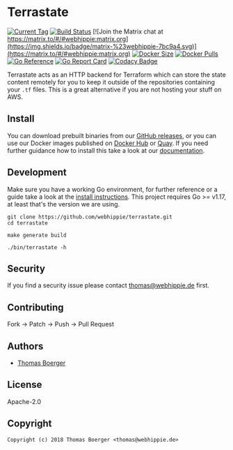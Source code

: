 # Terrastate

[![Current Tag](https://img.shields.io/github/v/tag/webhippie/terrastate?sort=semver)](https://github.com/webhippie/terrastate) [![Build Status](https://github.com/webhippie/terrastate/actions/workflows/general.yml/badge.svg)](https://github.com/webhippie/terrastate/actions) [![Join the Matrix chat at https://matrix.to/#/#webhippie:matrix.org](https://img.shields.io/badge/matrix-%23webhippie-7bc9a4.svg)](https://matrix.to/#/#webhippie:matrix.org) [![Docker Size](https://img.shields.io/docker/image-size/webhippie/terrastate/latest)](https://hub.docker.com/r/webhippie/terrastate) [![Docker Pulls](https://img.shields.io/docker/pulls/webhippie/terrastate)](https://hub.docker.com/r/webhippie/terrastate) [![Go Reference](https://pkg.go.dev/badge/github.com/webhippie/terrastate.svg)](https://pkg.go.dev/github.com/webhippie/terrastate) [![Go Report Card](https://goreportcard.com/badge/github.com/webhippie/terrastate)](https://goreportcard.com/report/github.com/webhippie/terrastate) [![Codacy Badge](https://app.codacy.com/project/badge/Grade/d2bc4877341f4c7fbf9b4fa62b8d0484)](https://www.codacy.com/gh/webhippie/terrastate/dashboard?utm_source=github.com&amp;utm_medium=referral&amp;utm_content=webhippie/terrastate&amp;utm_campaign=Badge_Grade)

Terrastate acts as an HTTP backend for Terraform which can store the state
content remotely for you to keep it outside of the repositories containing your
`.tf` files. This is a great alternative if you are not hosting your stuff on
AWS.

## Install

You can download prebuilt binaries from our [GitHub releases][releases], or you
can use our Docker images published on [Docker Hub][dockerhub] or [Quay][quay].
If you need further guidance how to install this take a look at our
[documentation][docs].

## Development

Make sure you have a working Go environment, for further reference or a guide
take a look at the [install instructions][golang]. This project requires
Go >= v1.17, at least that's the version we are using.

```console
git clone https://github.com/webhippie/terrastate.git
cd terrastate

make generate build

./bin/terrastate -h
```

## Security

If you find a security issue please contact
[thomas@webhippie.de](mailto:thomas@webhippie.de) first.

## Contributing

Fork -> Patch -> Push -> Pull Request

## Authors

-   [Thomas Boerger](https://github.com/tboerger)

## License

Apache-2.0

## Copyright

```console
Copyright (c) 2018 Thomas Boerger <thomas@webhippie.de>
```

[releases]: https://github.com/webhippie/terrastate/releases
[dockerhub]: https://hub.docker.com/r/webhippie/terrastate/tags/
[quay]: https://quay.io/repository/webhippie/terrastate?tab=tags
[docs]: https://webhippie.github.io/terrastate/#getting-started
[golang]: http://golang.org/doc/install.html
